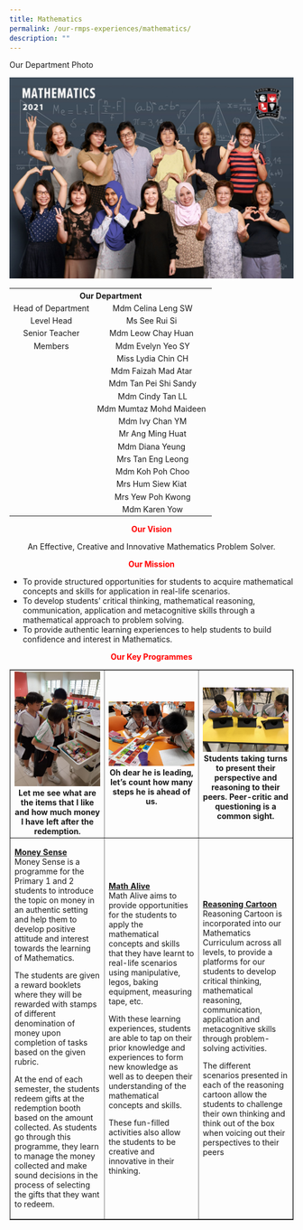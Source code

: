 ```yaml
---
title: Mathematics
permalink: /our-rmps-experiences/mathematics/
description: ""
---
```

<p>Our Department Photo</p>
<img src="/images/math.jpg">
<table>
<tbody>
<tr>
<th style="text-align: center;" colspan="2">Our&nbsp;Department</th>
</tr>
<tr>
<td style="text-align: center;">Head of Department</td>
<td style="text-align: center;">Mdm Celina Leng SW</td>
</tr>
<tr>
<td style="text-align: center;">Level Head</td>
<td style="text-align: center;">Ms See Rui Si&nbsp;</td>
</tr>
<tr>
<td style="text-align: center;">Senior Teacher</td>
<td style="text-align: center;">Mdm Leow Chay Huan&nbsp;</td>
</tr>
<tr>
<td style="text-align: center;">Members</td>
<td style="text-align: center;">Mdm Evelyn Yeo SY</td>
</tr>
<tr>
<td style="text-align: center;">&nbsp;</td>
<td style="text-align: center;">Miss Lydia Chin CH</td>
</tr>
<tr>
<td style="text-align: center;">&nbsp;</td>
<td style="text-align: center;">Mdm Faizah Mad Atar&nbsp;</td>
</tr>
<tr>
<td style="text-align: center;">&nbsp;</td>
<td style="text-align: center;">Mdm Tan Pei Shi Sandy</td>
</tr>
<tr>
<td style="text-align: center;">&nbsp;</td>
<td style="text-align: center;">Mdm Cindy Tan LL</td>
</tr>
<tr>
<td style="text-align: center;">&nbsp;</td>
<td style="text-align: center;">Mdm Mumtaz Mohd Maideen&nbsp;</td>
</tr>
<tr>
<td style="text-align: center;">&nbsp;</td>
<td style="text-align: center;">Mdm Ivy Chan YM</td>
</tr>
<tr>
<td style="text-align: center;">&nbsp;</td>
<td style="text-align: center;">Mr Ang Ming Huat</td>
</tr>
<tr>
<td style="text-align: center;">&nbsp;</td>
<td style="text-align: center;">Mdm Diana Yeung&nbsp;</td>
</tr>
<tr>
<td style="text-align: center;">&nbsp;</td>
<td style="text-align: center;">Mrs Tan Eng Leong</td>
</tr>
<tr>
<td style="text-align: center;">&nbsp;</td>
<td style="text-align: center;">Mdm Koh Poh Choo</td>
</tr>
<tr>
<td style="text-align: center;">&nbsp;</td>
<td style="text-align: center;">Mrs Hum Siew Kiat&nbsp;</td>
</tr>
<tr>
<td style="text-align: center;">&nbsp;</td>
<td style="text-align: center;">Mrs Yew Poh Kwong</td>
</tr>
<tr>
<td style="text-align: center;">&nbsp;</td>
<td style="text-align: center;">Mdm Karen Yow</td>
</tr>
</tbody>
</table>
<p style="text-align: center;"><span style="color: #ff0000;"><strong>Our Vision</strong></span></p>
<p style="text-align: center;">An Effective, Creative and Innovative Mathematics Problem Solver.</p>
<p style="text-align: center;"><span style="color: #ff0000;"><strong>Our Mission</strong></span></p>
<ul>
<li>To provide structured opportunities for students to acquire mathematical concepts and skills for application in real-life scenarios.</li>
<li>To develop students&rsquo; critical thinking, mathematical reasoning, communication, application and metacognitive skills through a mathematical approach to problem solving.</li>
<li>To provide authentic learning experiences to help students to build confidence and interest in Mathematics.</li>
</ul>
<p style="text-align: center;"><span style="color: #ff0000;"><strong>Our Key Programmes</strong></span></p>
<table style="border-collapse: collapse; width: 100%;" border="1">
<tbody>
<tr>
<td style="width: 33.3333%; text-align: center;"><img src="/images/math1.jpg"><strong>Let me see what are the items that I like and how much money I have left after the redemption.</strong></td>
<td style="width: 33.3333%; text-align: center;"><img src="/images/math2.jpg"><strong>Oh dear he is leading, let&rsquo;s count how many steps he is ahead of us.</strong></td>
<td style="width: 33.3333%; text-align: center;"><img src="/images/math3.jpg"><strong>Students taking turns to present their perspective and reasoning to their peers. Peer-critic and questioning is a common sight.</strong></td>
</tr>
<tr>
<td style="width: 33.3333%;">
<p><strong><u>Money Sense<br /></u></strong>Money Sense is a programme for the Primary 1 and 2 students to introduce the topic on money in an authentic setting and help them to develop positive attitude and interest towards the learning of Mathematics.</p>
<p>The students are given a reward booklets where they will be rewarded with stamps of different denomination of money upon completion of tasks based on the given rubric.</p>
<p>At the end of each semester, the students redeem gifts at the redemption booth based on the amount collected. As students go through this programme, they learn to manage the money collected and make sound decisions in the process of selecting the gifts that they want to redeem.</p>
</td>
<td style="width: 33.3333%;">
<p><strong><u>Math Alive<br /></u></strong>Math Alive aims to provide opportunities for the students to apply the mathematical concepts and skills that they have learnt to real-life scenarios using manipulative, legos, baking equipment, measuring tape, etc.</p>
<p>With these learning experiences, students are able to tap on their prior knowledge and experiences to form new knowledge as well as to deepen their understanding of the mathematical concepts and skills.</p>
<p>These fun-filled activities also allow the students to be creative and innovative in their thinking.</p>
</td>
<td style="width: 33.3333%;">
<p><strong><u>Reasoning Cartoon<br /></u></strong>Reasoning Cartoon is incorporated into our Mathematics Curriculum across all levels, to provide a platforms for our students to develop critical thinking, mathematical reasoning, communication, application and metacognitive skills through problem-solving activities.</p>
<p>The different scenarios presented in each of the reasoning cartoon allow the students to challenge their own thinking and think out of the box when voicing out their perspectives to their peers</p>
</td>
</tr>
</tbody>
</table>